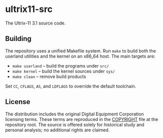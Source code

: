 # ultrix11-src

The Ultrix-11 3.1 source code.

## Building

The repository uses a unified Makefile system. Run `make` to build both the
userland utilities and the kernel on an x86_64 host. The main targets are:

- `make userland` – build the programs under `src/`
- `make kernel` – build the kernel sources under `sys/`
- `make clean` – remove build products

Set `CC`, `CFLAGS`, `AS`, and `LDFLAGS` to override the default toolchain.

## License

The distribution includes the original Digital Equipment Corporation
licensing terms. These terms are reproduced in the [COPYRIGHT](COPYRIGHT)
file at the repository root. The source is offered solely for historical
study and personal analysis; no additional rights are claimed.
